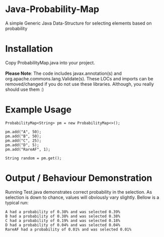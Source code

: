 # Java-Probability-Map
A simple Generic Java Data-Structure for selecting elements based on probability

# Installation
Copy ProbabilityMap.java into your project. <br><br>
**Please Note**: The code includes javax.annotation(s) and org.apache.commons.lang.Validate(s). These LOCs and imports can be removed/changed if you do not use these libraries. Although, you really should use them :)

# Example Usage
```
ProbabilityMap<String> pm = new ProbabilityMap<>();

pm.add("A", 50);
pm.add("B", 50);
pm.add("C", 25);
pm.add("D", 5);
pm.add("RareAF", 1);

String random = pm.get();
```
# Output / Behaviour Demonstration
Running Test.java demonstrates correct probability in the selection. As selection is down to chance, values will obviously vary slightly. Bellow is a typical run:
```
A had a probability of 0.38% and was selected 0.39% 
B had a probability of 0.38% and was selected 0.38% 
C had a probability of 0.19% and was selected 0.18% 
D had a probability of 0.04% and was selected 0.04% 
RareAF had a probability of 0.01% and was selected 0.01% 
```
